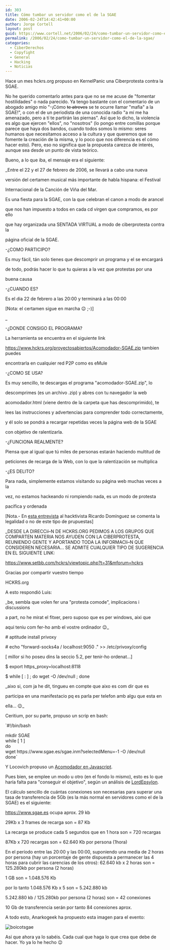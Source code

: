 ```yaml
---
id: 303
title: Cómo tumbar un servidor como el de la SGAE
date: 2006-02-24T14:42:41+00:00
author: Jorge Cortell
layout: post
guid: https://www.cortell.net/2006/02/24/como-tumbar-un-servidor-como-el-de-la-sgae/
permalink: /2006/02/24/como-tumbar-un-servidor-como-el-de-la-sgae/
categories:
  - CiberDerechos
  - Copyfight
  - General
  - Hacking
  - Noticias
---
```

Hace un mes hckrs.org propuso en KernelPanic una Ciberprotesta contra la SGAE.

No he querido comentarlo antes para que no se me acuse de "fomentar hostilidades" o nada parecido. Ya tengo bastante con el comentario de un abogado amigo mí­o "-¡Cómo <s>te atreves</s> se te ocurre llamar "mafia" a la SGAE!", o con el de un periodista de una conocida radio "a mí­ me ha amenazado, pero a tí­ te partirán las piernas". Así­ que lo dicho, la violencia es algo que ejercen "ellos", no "nosotros" (lo pongo entre comillas porque parece que haya dos bandos, cuando todos somos lo mismo: seres humanos que necesitamos acceso a la cultura y que queremos que se fomente la creación de la misma, y lo poco que nos diferencia es el cómo hacer esto). Pero, eso no significa que la propuesta carezca de interés, aunque sea desde un punto de vista teórico.

Bueno, a lo que iba, el mensaje era el siguiente:

_Entre el 22 y el 27 de febrero de 2006, se llevará a cabo una nueva
  
versión del certamen musical más importante de habla hispana: el Festival
  
Internacional de la Canción de Viña del Mar.</p> 

Es una fiesta para la SGAE, con la que celebran el canon a modo de arancel
  
que nos han impuesto a todos en cada cd virgen que compramos, es por ello
  
que hay organizada una SENTADA VIRTUAL a modo de ciberprotesta contra la
  
página oficial de la SGAE.

-¿COMO PARTICIPO?

Es muy fácil, tán solo tienes que descomprir un programa y el se encargará
  
de todo, podrás hacer lo que tu quieras a la vez que protestas por una
  
buena causa

-¿CUANDO ES?

Es el dia 22 de febrero a las 20:00 y terminará a las 00:00</em>

[Nota: el certamen sigue en marcha 😉 ;-)]
  
_
  
-¿DONDE CONSIGO EL PROGRAMA?</p> 

La herramienta se encuentra en el siguiente link
  
https://www.hckrs.org/proyectosabiertos/Acomodador-SGAE.zip tambien puedes
  
encontrarla en cualquier red P2P como es eMule

-¿COMO SE USA?

Es muy sencillo, te descargas el programa "acomodador-SGAE.zip", lo
  
descomprimes (es un archivo .zip) y abres con tu navegador la web
  
acomodador.html (viene dentro de la carpeta que has descomprimido), te
  
lees las instrucciones y advertencias para comprender todo correctamente,
  
y él solo se pondrá a recargar repetidas veces la página web de la SGAE
  
con objetivo de ralentizarla.

-¿FUNCIONA REALMENTE?

Piensa que al igual que tú miles de personas estarán haciendo multitud de
  
peticiones de recarga de la Web, con lo que la ralentización se multiplica

-¿ES DELITO?

Para nada, simplemente estamos visitando su página web muchas veces a la
  
vez, no estamos hackeando ni rompiendo nada, es un modo de protesta
  
pací­fica y ordenada</em>

[Nota.- En [esta entrevista](https://www.puntog.com.mx/2001/050101/REA050101-02.htm) al hacktivista Ricardo Domí­nguez se comenta la legalidad o no de este tipo de prupuestas]

_DESDE LA DIRECCií–N DE HCKRS.ORG PEDIMOS A LOS GRUPOS QUE COMPARTEN MATERIA NOS AYUDEN CON LA CIBERPROTESTA, REUNIENDO GENTE Y APORTANDO TODA LA INFORMACIí–N QUE CONSIDEREN NECESARIA... SE ADMITE CUALQUIER TIPO DE SUGERENCIA EN EL SIGUIENTE LINK:</p> 

<https://www.setbb.com/hckrs/viewtopic.php?t=31&mforum=hckrs>

Gracias por compartir vuestro tiempo
  
HCKRS.org</em>

A esto respondió Luis:

_be, sembla que volen fer una "protesta comode", implicacions i discussions
  
a part, no he mirat el fitxer, pero suposo que es per windows, aixi que
  
aqui teniu com fer-ho amb el vostre ordinador 😉_

\# aptitude install privoxy
          
\# echo "forward-socks4a / localhost:9050 ." >> /etc/privoxy/config
            
[ millor si ho poseu dins la seccio 5.2, per tenir-ho ordenat...]

$ export https_proxy=localhost:8118
          
$ while [ : ] ; do wget -O /dev/null ; done

_aixo si, com ja he dit, tingueu en compte que aixo es com dir que es
  
participa en una manifestacio pq es parla per telefon amb algu que esta en
  
ella... 😉_

Ceritium, por su parte, propuso un scrip en bash:

`#!/bin/bash</p>
<p>mkdir SGAE<br />
while [ 1 ]<br />
do<br />
wget https://www.sgae.es/sgae.inm?selectedMenu=-1 -O /dev/null<br />
done`

Y Locovich propuso un [Acomodador en Javascript](https://locovich.webcindario.com).

Pues bien, se emplee un modo u otro (en el fondo lo mismo), esto es lo que harí­a falta para "conseguir el objetivo", según un análisis de [LordEpsylon](https://www.setbb.com/hckrs/viewtopic.php?t=31&mforum=hckrs).

El cálculo sencillo de cuántas conexiones son necesarias para superar una tasa de transferencia de 5Gb (es la más normal en servidores como el de la SGAE) es el siguiente:

https://www.sgae.es ocupa aprox. 29 kb

29Kb x 3 frames de recarga son = 87 Kb

La recarga se produce cada 5 segundos que en 1 hora son = 720 recargas

87Kb x 720 recargas son = 62.640 Kb por persona (1hora)

En el perí­odo entre las 20:00 y las 00:00, suponiendo una media de 2 horas por persona (hay un porcentaje de gente dispuesta a permanecer las 4 horas para cubrir las carencias de los otros): 62.640 kb x 2 horas son = 125.280kb por persona (2 horas)

1 GB son = 1.048.576 Kb

por lo tanto 1.048.576 Kb x 5 son = 5.242.880 kb

5.242.880 kb / 125.280kb por persona (2 horas) son = 42 conexiones

10 Gb de transferencia serán por tanto 84 conexiones aprox.

A todo esto, Anarkogeek ha propuesto esta imagen para el evento:
  
![boicotsgae](https://www.labuenanoticia.com/files/boicotsgae_g.png)

Así­ que ahora ya lo sabéis. Cada cual que haga lo que crea que debe de hacer. Yo ya lo he hecho 😉